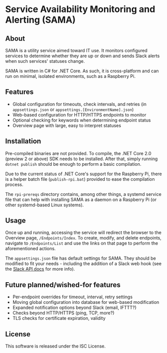 # Service Availability Monitoring and Alerting (SAMA)

## About

SAMA is a utility service aimed toward IT use. It monitors configured services to determine whether they are up or down and sends Slack alerts when such services' statuses change.

SAMA is written in C# for .NET Core. As such, it is cross-platform and can run on minimal, isolated environments, such as a Raspberry Pi.

## Features

- Global configuration for timeouts, check intervals, and retries (in `appsettings.json` or `appsettings.[EnvironmentName].json`)
- Web-based configuration for HTTP/HTTPS endpoints to monitor
- Optional checking for keywords when determining endpoint status
- Overview page with large, easy to interpret statuses

## Installation

Pre-compiled binaries are not provided. To compile, the .NET Core 2.0 (preview 2 or above) SDK needs to be installed. After that, simply running `dotnet publish` should be enough to perform a basic compilation.

Due to the current status of .NET Core's support for the Raspberry Pi, there is a helper batch file (`publish-rpi.bat`) provided to ease the compilation process.

The `rpi-prereqs` directory contains, among other things, a systemd service file that can help with installing SAMA as a daemon on a Raspberry Pi (or other systemd-based Linux systems).

## Usage

Once up and running, accessing the service will redirect the browser to the Overview page, `/Endpoints/Index`. To create, modify, and delete endpoints, navigate to `/Endpoints/List` and use the links on that page to perform the aforementioned actions.

The `appsettings.json` file has default settings for SAMA. They should be modified to fit your needs - including the addition of a Slack web hook (see the [Slack API docs](https://api.slack.com/custom-integrations/incoming-webhooks) for more info).

## Future planned/wished-for features

- Per-endpoint overrides for timeout, interval, retry settings
- Moving global configuration into database for web-based modification
- Expanded notification options beyond Slack (email, IFTTT?)
- Checks beyond HTTP/HTTPS (ping, TCP, more?)
- TLS checks for certificate expiration, validity

## License

This software is released under the ISC License.
